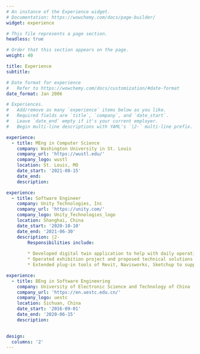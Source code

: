 ```yaml
---
# An instance of the Experience widget.
# Documentation: https://wowchemy.com/docs/page-builder/
widget: experience

# This file represents a page section.
headless: true

# Order that this section appears on the page.
weight: 40

title: Experience
subtitle:

# Date format for experience
#   Refer to https://wowchemy.com/docs/customization/#date-format
date_format: Jan 2006

# Experiences.
#   Add/remove as many `experience` items below as you like.
#   Required fields are `title`, `company`, and `date_start`.
#   Leave `date_end` empty if it's your current employer.
#   Begin multi-line descriptions with YAML's `|2-` multi-line prefix.

experience:
  - title: MEng in Computer Science
    company: Washington University in St. Louis
    company_url: 'https://wustl.edu/'
    company_logo: wustl
    location: St. Louis, MO
    date_start: '2021-08-15'
    date_end: 
    description:

experience:
  - title: Software Engineer
    company: Unity Technologies, Inc
    company_url: 'https://unity.com/'
    company_logo: Unity_Technologies_logo
    location: Shanghai, China
    date_start: '2020-10-10'
    date_end: '2021-06-30'
    description: |2-
        Responsibilities include:
        
        * Developed digital twin application to help with daily operation and maintenance of subway system by synchronizing device information with IoT database and providing interactive interfaces via GUI to control device status.
        * Operated exhibition project and proposed technical solutions based on customer requirements. Built interactive virtual reality application on Oculus quest2 to show construction process of building via procedural animation.
        * Extended plug-in tools of Revit, Navisworks, Sketchup to support Reflect automated batch export. Designed a solution to resolve the exception-related block in the automated exporting process.

experience:
  - title: BEng in Software Engineering
    company: University of Electronic Science and Technology of China
    company_url: 'https://en.uestc.edu.cn/'
    company_logo: uestc
    location: Sichuan, China
    date_start: '2016-09-01'
    date_end: '2020-06-15'
    description:
        

design:
  columns: '2'
---
```

